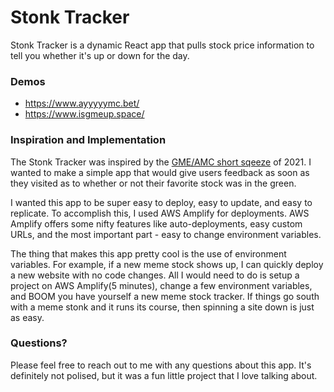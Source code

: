 # Stonk Tracker
Stonk Tracker is a dynamic React app that pulls stock price information to tell you whether it's up or down for the day.

### Demos
* https://www.ayyyyymc.bet/
* https://www.isgmeup.space/

### Inspiration and Implementation
The Stonk Tracker was inspired by the [GME/AMC short sqeeze](https://en.wikipedia.org/wiki/GameStop_short_squeeze) of 2021. I wanted to make a simple app that would give users feedback as soon as they visited as to whether or not their favorite stock was in the green. 

I wanted this app to be super easy to deploy, easy to update, and easy to replicate. To accomplish this, I used AWS Amplify for deployments. AWS Amplify offers some nifty features like auto-deployments, easy custom URLs, and the most important part - easy to change environment variables.

The thing that makes this app pretty cool is the use of environment variables. For example, if a new meme stock shows up, I can quickly deploy a new website with no code changes. All I would need to do is setup a project on AWS Amplify(5 minutes), change a few environment variables, and BOOM you have yourself a new meme stock tracker. If things go south with a meme stonk and it runs its course, then spinning a site down is just as easy. 

### Questions?
Please feel free to reach out to me with any questions about this app. It's definitely not polised, but it was a fun little project that I love talking about.
